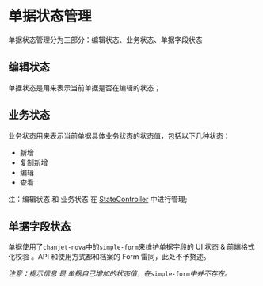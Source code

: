 # 单据状态管理

单据状态管理分为三部分：编辑状态、业务状态、单据字段状态

## 编辑状态

单据状态是用来表示当前单据是否在编辑的状态；

## 业务状态

业务状态用来表示当前单据具体业务状态的状态值，包括以下几种状态：

* 新增
* 复制新增
* 编辑
* 查看

注：编辑状态 和 业务状态 在 [StateController](/statecontroller) 中进行管理;

## 单据字段状态

单据使用了`chanjet-nova`中的`simple-form`来维护单据字段的 UI 状态 & 前端格式化校验 。API 和使用方式都和档案的 Form 雷同，此处不予赘述。

_注意：提示信息 是 单据自己增加的状态值，在_`simple-form`_中并不存在。_

